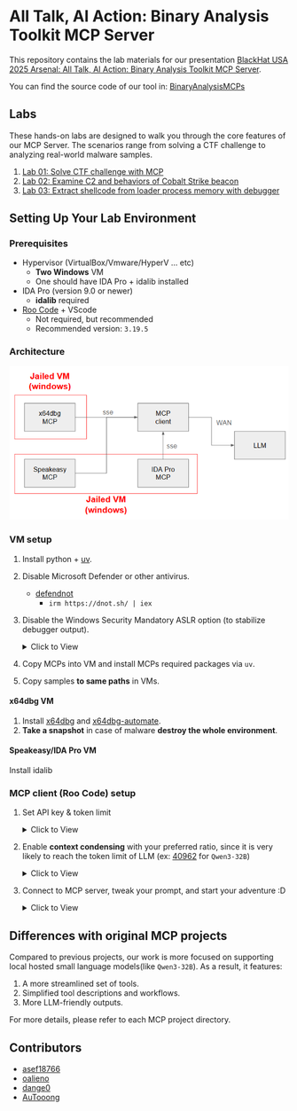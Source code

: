 # All Talk, AI Action: Binary Analysis Toolkit MCP Server

This repository contains the lab materials for our presentation [BlackHat USA 2025 Arsenal: All Talk, AI Action: Binary Analysis Toolkit MCP Server](https://www.blackhat.com/us-25/arsenal/schedule/index.html#all-talk-ai-action-binary-analysis-toolkit-mcp-server-45680).

You can find the source code of our tool in: [BinaryAnalysisMCPs](https://github.com/cycraft-corp/BinaryAnalysisMCPs)

## Labs

These hands-on labs are designed to walk you through the core features of our MCP Server. The scenarios range from solving a CTF challenge to analyzing real-world malware samples.

1. [Lab 01: Solve CTF challenge with MCP](/labs/01.md)
2. [Lab 02: Examine C2 and behaviors of Cobalt Strike beacon](/labs/02.md)
3. [Lab 03: Extract shellcode from loader process memory with debugger](/labs/03.md)

## Setting Up Your Lab Environment

### Prerequisites

* Hypervisor (VirtualBox/Vmware/HyperV ... etc)
    * **Two Windows** VM
    * One should have IDA Pro + idalib installed
* IDA Pro (version 9.0 or newer)
    * **idalib** required
* [Roo Code](https://github.com/RooCodeInc/Roo-Code) + VScode
    * Not required, but recommended
    * Recommended version: `3.19.5`

### Architecture

![](/assets/arch.png)

### VM setup

1. Install python + [uv](https://github.com/astral-sh/uv).
2. Disable Microsoft Defender or other antivirus.
    - [defendnot](https://github.com/es3n1n/defendnot)
       - ```irm https://dnot.sh/ | iex```
3. Disable the Windows Security Mandatory ASLR option (to stabilize debugger output).
    <details>
    <summary>Click to View</summary>

    ```
    Set-Processmitigation -System -Disable ForceRelocateImages
   Set-Processmitigation -System -Disable BottomUp, HighEntropy
    ```
    ![alt text](/assets/disable-aslr.png)
    </detail>
4. Copy MCPs into VM and install MCPs required packages via `uv`.
5. Copy samples **to same paths** in VMs.

#### x64dbg VM

1. Install [x64dbg](https://github.com/x64dbg/x64dbg) and [x64dbg-automate](https://github.com/dariushoule/x64dbg-automate).
2. **Take a snapshot** in case of malware **destroy the whole environment**.

#### Speakeasy/IDA Pro VM

Install idalib

### MCP client (Roo Code) setup

1. Set API key & token limit
    <details>
    <summary>Click to View</summary>

    ![alt text](/assets/set-api.png)
    </detail>
2. Enable **context condensing** with your preferred ratio, since it is very likely to reach the token limit of LLM (ex: [40962](https://huggingface.co/Qwen/Qwen3-32B) for `Qwen3-32B`)
    <details>
    <summary>Click to View</summary>

    ![alt text](/assets/enable-condense.png)
    </detail>
3. Connect to MCP server, tweak your prompt, and start your adventure :D
    <details>
    <summary>Click to View</summary>

    ![alt text](/assets/connect-mcp-server.png)
    ![alt text](/assets/mode-selection.png)
    ![alt text](/assets/mode-prompt.png)
    </details>

## Differences with original MCP projects

Compared to previous projects, our work is more focused on supporting local hosted small language models(like `Qwen3-32B`). As a result, it features:

1. A more streamlined set of tools.
2. Simplified tool descriptions and workflows.
3. More LLM-friendly outputs.

For more details, please refer to each MCP project directory.

## Contributors
* [asef18766](https://github.com/asef18766)
* [oalieno](https://github.com/oalieno)
* [dange0](https://github.com/dange0)
* [AuTooong](https://github.com/AuTooong)